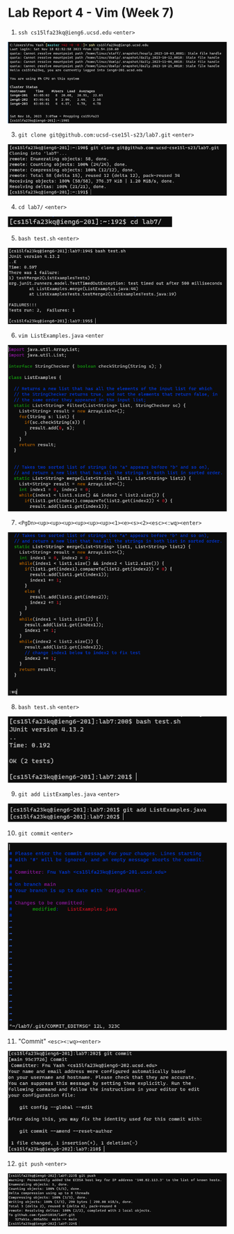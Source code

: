 # Lab Report 4 - Vim (Week 7)

1. `ssh cs15lfa23kq@ieng6.ucsd.edu` `<enter>`

![Image](https://github.com/fyash1010/cse15l-lab-reports/blob/main/img14.png)

3. `git clone git@github.com:ucsd-cse15l-s23/lab7.git` `<enter>`

![Image](https://github.com/fyash1010/cse15l-lab-reports/blob/main/img15.png)

4. `cd lab7/` `<enter>`

![Image](https://github.com/fyash1010/cse15l-lab-reports/blob/main/img16.png)

5. `bash test.sh` `<enter>`

![Image](https://github.com/fyash1010/cse15l-lab-reports/blob/main/img17.png)

6. `vim ListExamples.java` `<enter`

![Image](https://github.com/fyash1010/cse15l-lab-reports/blob/main/img18.png)

7. `<PgDn><up><up><up><up><up><up><1><e><s><2><esc><:wq><enter>`

![Image](https://github.com/fyash1010/cse15l-lab-reports/blob/main/img19.png)

8. `bash test.sh` `<enter>`

![Image](https://github.com/fyash1010/cse15l-lab-reports/blob/main/img20.png)

9. `git add ListExamples.java` `<enter>`

![Image](https://github.com/fyash1010/cse15l-lab-reports/blob/main/img21.png)

10. `git commit` `<enter>`

![Image](https://github.com/fyash1010/cse15l-lab-reports/blob/main/img22.png)

11. "Commit" `<esc><:wq><enter>`

![Image](https://github.com/fyash1010/cse15l-lab-reports/blob/main/img23.png)

12. `git push` `<enter>`

![Image](https://github.com/fyash1010/cse15l-lab-reports/blob/main/img24.png)
